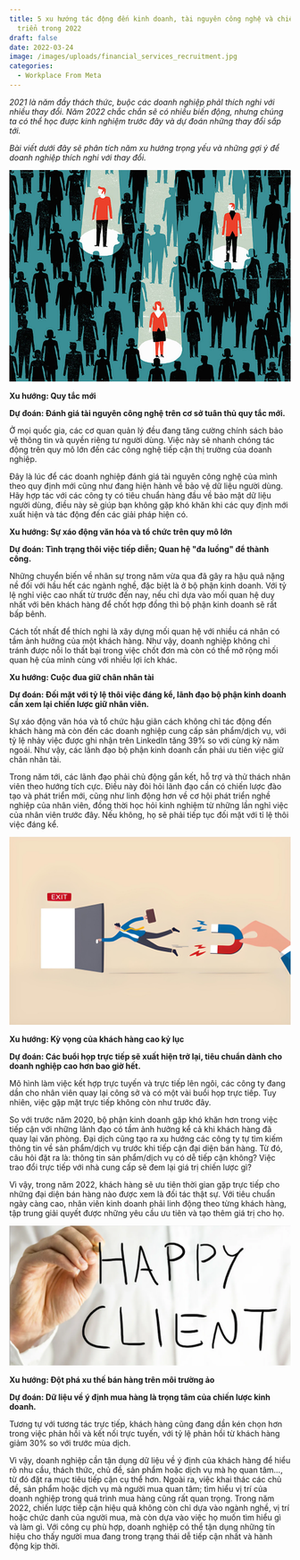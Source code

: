 ```yaml
---
title: 5 xu hướng tác động đến kinh doanh, tài nguyên công nghệ và chiến lược phát
  triển trong 2022
draft: false
date: 2022-03-24
image: /images/uploads/financial_services_recruitment.jpg
categories:
  - Workplace From Meta
---
```

*2021 là năm đầy thách thức, buộc các doanh nghiệp phảI thích nghi với nhiều thay đổi. Năm 2022 chắc chắn sẽ có nhiều biến động, nhưng chúng ta có thể học được kinh nghiệm trước đây và dự đoán những thay đổi sắp tới.* 

*Bài viết dưới đây sẽ phân tích năm xu hướng trọng yếu và những gợi ý để doanh nghiệp thích nghi với thay đổi.* 

![5 xu hướng trọng yếu và những gợi ý để doanh nghiệp thích nghi với thay đổi ngành tuyển dụng](/images/uploads/financial_services_recruitment.jpg "5 xu hướng trọng yếu và những gợi ý để doanh nghiệp thích nghi với thay đổi ngành tuyển dụng")

**Xu hướng: Quy tắc mới**  

**Dự đoán: Đánh giá tài nguyên công nghệ trên cơ sở tuân thủ quy tắc mới.** 

Ở mọi quốc gia, các cơ quan quản lý đều đang tăng cường chính sách bảo vệ thông tin và quyền riêng tư người dùng. Việc này sẽ nhanh chóng tác động trên quy mô lớn đến các công nghệ tiếp cận thị trường của doanh nghiệp. 

Đây là lúc để các doanh nghiệp đánh giá tài nguyên công nghệ của mình theo quy định mới cũng như đang hiện hành về bảo vệ dữ liệu người dùng. Hãy hợp tác với các công ty có tiêu chuẩn hàng đầu về bảo mật dữ liệu người dùng, điều này sẽ giúp bạn không gặp khó khăn khi các quy định mới xuất hiện và tác động đến các giải pháp hiện có. 

**Xu hướng: Sự xáo động văn hóa và tổ chức trên quy mô lớn**

**Dự đoán: Tình trạng thôi việc tiếp diễn; Quan hệ "đa luồng" để thành công.** 

Những chuyển biến về nhân sự trong năm vừa qua đã gây ra hậu quả nặng nề đối với hầu hết các ngành nghề, đặc biệt là ở bộ phận kinh doanh. Với tỷ lệ nghỉ việc cao nhất từ trước đến nay, nếu chỉ dựa vào mối quan hệ duy nhất với bên khách hàng để chốt hợp đồng thì bộ phận kinh doanh sẽ rất bấp bênh. 

Cách tốt nhất để thích nghi là xây dựng mối quan hệ với nhiều cá nhân có tầm ảnh hưởng của một khách hàng. Như vậy, doanh nghiệp không chỉ tránh được nỗi lo thất bại trong việc chốt đơn mà còn có thể mở rộng mối quan hệ của mình cùng với nhiều lợi ích khác. 

**Xu hướng: Cuộc đua giữ chân nhân tài** 

**Dự đoán: Đối mặt với tỷ lệ thôi việc đáng kể, lãnh đạo bộ phận kinh doanh cần xem lại chiến lược giữ nhân viên.** 

Sự xáo động văn hóa và tổ chức hậu giãn cách không chỉ tác động đến khách hàng mà còn đến các doanh nghiệp cung cấp sản phẩm/dịch vụ, với tỷ lệ nhảy việc được ghi nhận trên LinkedIn tăng 39% so với cùng kỳ năm ngoái. Như vậy, các lãnh đạo bộ phận kinh doanh cần phải ưu tiên việc giữ chân nhân tài. 

Trong năm tới, các lãnh đạo phải chủ động gắn kết, hỗ trợ và thử thách nhân viên theo hướng tích cực. Điều này đòi hỏi lãnh đạo cần có chiến lược đào tạo và phát triển mới, cũng như linh động hơn về cơ hội phát triển nghề nghiệp của nhân viên, đồng thời học hỏi kinh nghiệm từ những lần nghỉ việc của nhân viên trước đây. Nếu không, họ sẽ phải tiếp tục đối mặt với tỉ lệ thôi việc đáng kể. 

![cuộc đua giữ chân nhân tài](/images/uploads/istockphoto-1321074570-612x612.jpg.png "cuộc đua giữ chân nhân tài")

**Xu hướng: Kỳ vọng của khách hàng cao kỷ lục** 

**Dự đoán: Các buổi họp trực tiếp sẽ xuất hiện trở lại, tiêu chuẩn dành cho doanh nghiệp cao hơn bao giờ hết.** 

Mô hình làm việc kết hợp trực tuyến và trực tiếp lên ngôi, các công ty đang dần cho nhân viên quay lại công sở và có một vài buổi họp trực tiếp. Tuy nhiên, việc gặp mặt trực tiếp không còn như trước đây.  

So với trước năm 2020, bộ phận kinh doanh gặp khó khăn hơn trong việc tiếp cận với những lãnh đạo có tầm ảnh hưởng kể cả khi khách hàng đã quay lại văn phòng. Đại dịch cũng tạo ra xu hướng các công ty tự tìm kiếm thông tin về sản phẩm/dịch vụ trước khi tiếp cận đại diện bán hàng. Từ đó, câu hỏi đặt ra là: thông tin sản phẩm/dịch vụ có dễ tiếp cận không? Việc trao đổi trực tiếp với nhà cung cấp sẽ đem lại giá trị chiến lược gì?  

Vì vậy, trong năm 2022, khách hàng sẽ ưu tiên thời gian gặp trực tiếp cho những đại diện bán hàng nào được xem là đối tác thật sự. Với tiêu chuẩn ngày càng cao, nhân viên kinh doanh phải linh động theo từng khách hàng, tập trung giải quyết được những yêu cầu ưu tiên và tạo thêm giá trị cho họ.  

![Kỳ vọng của khách hàng cao kỷ lục](/images/uploads/happy-clients.png "Kỳ vọng của khách hàng cao kỷ lục")

**Xu hướng: Đột phá xu thế bán hàng trên môi trường ảo** 

**Dự đoán: Dữ liệu về ý định mua hàng là trọng tâm của chiến lược kinh doanh.** 

Tương tự với tương tác trực tiếp, khách hàng cũng đang dần kén chọn hơn trong việc phản hồi và kết nối trực tuyến, với tỷ lệ phản hồi từ khách hàng giảm 30% so với trước mùa dịch. 

Vì vậy, doanh nghiệp cần tận dụng dữ liệu về ý định của khách hàng để hiểu rõ nhu cầu, thách thức, chủ đề, sản phẩm hoặc dịch vụ mà họ quan tâm…, từ đó đặt ra mục tiêu tiếp cận cụ thể hơn. Ngoài ra, việc khai thác các chủ đề, sản phẩm hoặc dịch vụ mà người mua quan tâm; tìm hiểu vị trí của doanh nghiệp trong quá trình mua hàng cũng rất quan trọng. Trong năm 2022, chiến lược tiếp cận hiệu quả không còn chỉ dựa vào ngành nghề, vị trí hoặc chức danh của người mua, mà còn dựa vào việc họ muốn tìm hiểu gì và làm gì. Với công cụ phù hợp, doanh nghiệp có thể tận dụng những tín hiệu cho thấy người mua đang trong trạng thái dễ tiếp cận nhất và hành động kịp thời.